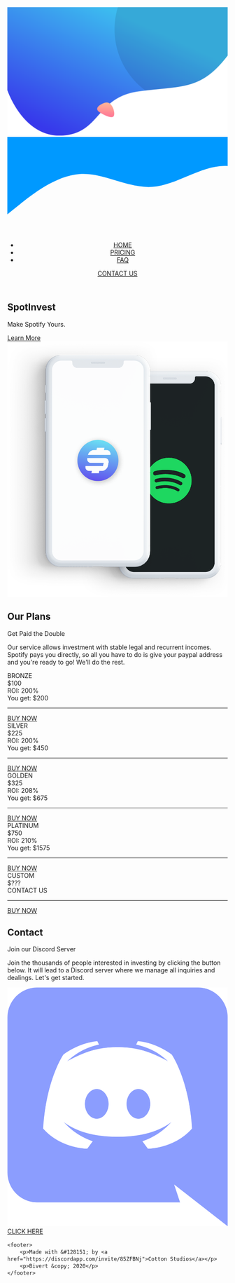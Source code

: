 <!DOCTYPE html>
<html lang="en">

<head>
    <meta charset="UTF-8">
    <meta name="viewport" content="width=device-width, initial-scale=1.0">
    <title>SpotInvest</title>
    <link rel="stylesheet" href="index.css">
    <link href="https://fonts.googleapis.com/icon?family=Material+Icons" rel="stylesheet">
    <link rel="stylesheet" href="styles.css">
    <link rel="stylesheet" href="https://cdnjs.cloudflare.com/ajax/libs/animate.css/3.7.2/animate.min.css">
</head>

<body>
    <!-- <svg id="background" data-name="Layer 1" xmlns="http://www.w3.org/2000/svg"
        xmlns:xlink="http://www.w3.org/1999/xlink" viewBox="0 0 1280 746.38">
        <defs>
            <style>
                .cls-1 {
                    fill: url(#linear-gradient);
                }
                .cls-2 {
                    fill: url(#linear-gradient-2);
                }
                .cls-3 {
                    opacity: 0.1;
                    isolation: isolate;
                }
            </style>
            <linearGradient id="linear-gradient" x1="353.73" y1="-19.08" x2="678.71" y2="692.23"
                gradientTransform="matrix(1, 0, 0, -1, 0, 748)" gradientUnits="userSpaceOnUse">
                <stop offset="0" stop-color="#3738eb" />
                <stop offset="1" stop-color="#3cbbef" />
            </linearGradient>
            <linearGradient id="linear-gradient-2" x1="573.9" y1="192.65" x2="569.92" y2="116.22"
                gradientTransform="matrix(1, 0, 0, -1, 0, 748)" gradientUnits="userSpaceOnUse">
                <stop offset="0" stop-color="#ffb696" />
                <stop offset="1" stop-color="#ff7a95" />
            </linearGradient>
        </defs>
        <path class="cls-1" d="M0,482S91,758,317,746,512,523,764,489s359-3,516-208V0H0" />
        <path class="cls-2" d="M617,634c-9.54,11.92-43,0-79-22s-2-43,6-47,37-23,57,0S625,624,617,634Z" />
        <path class="cls-3"
            d="M623,129c0,145.67,70.63,274.84,179.51,355.14,224.85-26.53,328.73-8.9,477.49-203.14V0H642.18A440.69,440.69,0,0,0,623,129Z" />
    </svg> -->
    <img src="images/Untitled-1-01.svg" alt="SVG background" id="svg-background">
    <svg id="mobile-background" xmlns="http://www.w3.org/2000/svg" viewBox="0 0 730 320">
        <path fill="#0099ff" fill-opacity="1"
            d="M0,256L40,224C80,192,160,128,240,122.7C320,117,400,171,480,165.3C560,160,640,96,720,96C800,96,880,160,960,165.3C1040,171,1120,117,1200,128C1280,139,1360,213,1400,250.7L1440,288L1440,0L1400,0C1360,0,1280,0,1200,0C1120,0,1040,0,960,0C880,0,800,0,720,0C640,0,560,0,480,0C400,0,320,0,240,0C160,0,80,0,40,0L0,0Z">
        </path>
    </svg>
    <div class="container">
        <header class="main-header">
            <nav class="main-nav">
                <ul class="navbar">
                    <li><a href="#" class=navbar-item>HOME</a></li>
                    <li><a href="#pricing" class=navbar-item>PRICING</a></li>
                    <li><a href="faq.html" class=navbar-item>FAQ</a></li>
                </ul>
            </nav>
            <a href="#bottom" class="contact-button">CONTACT US</a>
        </header>
        <section class="call-to-action">
            <div class="call-to-action-text">
                <h1>SpotInvest</h1>
                <p>Make Spotify Yours.</p>
                <a href="#">Learn More</a>
            </div>
            <div class="call-to-action-photo">
                <img src="images/twophones.png" alt="">
            </div>
        </section>
        <div class="pricing-list" id="pricing">
            <div class="pricing-text">
                <h2>Our Plans</h2>
                <p>Get Paid the Double</p>
                <p>Our service allows investment with stable legal and recurrent incomes. Spotify pays you directly, so
                    all
                    you have to do is give your paypal address and you're ready to go! We'll do the rest.</p>
            </div>
            <div class="pricing-table">
                <div class="card">
                    <div class="table">
                        <div class="color-top"></div>
                        <span>BRONZE</span>
                        <div class="price"><span>$</span>100</div>
                        <div class="ROI">ROI: 200%</div>
                        <div class="you-get">You get: $200</div>
                        <hr>
                        <div class="border-radius-gradient">
                            <a href="#" class="buy-now">BUY NOW</a>
                        </div>
                    </div>
                </div>
                <div class="card">
                    <div class="table">
                        <div class="color-top"></div>
                        <span>SILVER</span>
                        <div class="price"><span>$</span>225</div>
                        <div class="ROI">ROI: 200%</div>
                        <div class="you-get">You get: $450</div>
                        <hr>
                        <div class="border-radius-gradient">
                            <a href="#" class="buy-now">BUY NOW</a>
                        </div>
                    </div>
                </div>
                <div class="card">
                    <div class="table">
                        <div class="color-top"></div>
                        <span>GOLDEN</span>
                        <div class="price"><span>$</span>325</div>
                        <div class="ROI">ROI: 208%</div>
                        <div class="you-get">You get: $675</div>
                        <hr>
                        <div class="border-radius-gradient">
                            <a href="#" class="buy-now">BUY NOW</a>
                        </div>
                    </div>
                </div>
                <div class="card important">
                    <div class="table">
                        <div class="color-top important-top"></div>
                        <span>PLATINUM</span>
                        <div class="price"><span>$</span>750</div>
                        <div class="ROI">ROI: 210%</div>
                        <div class="you-get">You get: $1575</div>
                        <hr>
                        <div class="border-radius-gradient">
                            <a href="#" class="buy-now"><span class="important-button">BUY NOW</span> </a>
                        </div>
                    </div>
                </div>
                <div class="card cutom">
                    <div class="table">
                        <div class="color-top"></div>
                        <span>CUSTOM</span>
                        <div class="price"><span>$</span>???</div>
                        <div class="ROI">CONTACT US</div>
                        <div class="you-get"></div>
                        <hr>
                        <div class="border-radius-gradient">
                            <a href="#" class="buy-now">BUY NOW</a>
                        </div>
                    </div>
                </div>
            </div>
        </div>
    </div>
    <section class="bottom" id = "bottom">
        <div class="bottom-text container">
            <h2>Contact</h2>
            <p>Join our Discord Server</p>
            <p>Join the thousands of people interested in investing by clicking the button below. It will lead to a
                Discord server where we manage all inquiries and dealings. Let's get started.</p>
            <a href="#" class="discord-button animated pulse infinite"><img src="images/discord.png" alt="Discord logo">CLICK HERE</a>
        </div>
    </section>

    <footer>
        <p>Made with &#128151; by <a href="https://discordapp.com/invite/85ZFBNj">Cotton Studios</a></p>
        <p>Bivert &copy; 2020</p>
    </footer>
</body>

</html>
